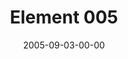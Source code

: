 ---
layout: message
category: message
series: "Elements"
title: "Element 005"
date: 2005-09-03-00-00
message_id: 104
audio: "http://s3.amazonaws.com/crossroads-media/media/legacy/mp3/Elements_05_09-04-05_Element_5.mp3"
audio-duration: "39:06"
flag: "N"
---
